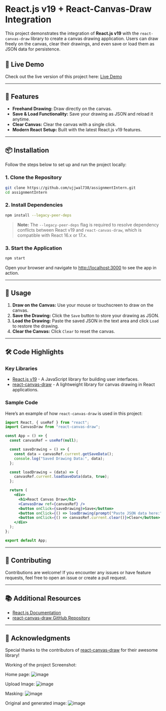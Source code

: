 # React.js v19 + React-Canvas-Draw Integration

This project demonstrates the integration of **React.js v19** with the `react-canvas-draw` library to create a canvas drawing application. Users can draw freely on the canvas, clear their drawings, and even save or load them as JSON data for persistence.

## 🔗 Live Demo

Check out the live version of this project here: [Live Demo](https://ujjwal738.github.io/internAssignment/)

---

## 🚀 Features

- **Freehand Drawing:** Draw directly on the canvas.
- **Save & Load Functionality:** Save your drawing as JSON and reload it anytime.
- **Clear Canvas:** Clear the canvas with a single click.
- **Modern React Setup:** Built with the latest React.js v19 features.

---

## 📦 Installation

Follow the steps below to set up and run the project locally:

### 1. Clone the Repository

```bash
git clone https://github.com/ujjwal738/assignmentIntern.git
cd assignmentIntern
```

### 2. Install Dependencies

```bash
npm install --legacy-peer-deps
```

> **Note:** The `--legacy-peer-deps` flag is required to resolve dependency conflicts between React v19 and `react-canvas-draw`, which is compatible with React 16.x or 17.x.

### 3. Start the Application

```bash
npm start
```

Open your browser and navigate to [http://localhost:3000](http://localhost:3000) to see the app in action.

---

## 🔧 Usage

1. **Draw on the Canvas:** Use your mouse or touchscreen to draw on the canvas.
2. **Save the Drawing:** Click the `Save` button to store your drawing as JSON.
3. **Load the Drawing:** Paste the saved JSON in the text area and click `Load` to restore the drawing.
4. **Clear the Canvas:** Click `Clear` to reset the canvas.

---

## 🛠️ Code Highlights

### **Key Libraries**

- [React.js v19](https://react.dev/) - A JavaScript library for building user interfaces.
- [react-canvas-draw](https://github.com/embiem/react-canvas-draw) - A lightweight library for canvas drawing in React applications.

### **Sample Code**

Here’s an example of how `react-canvas-draw` is used in this project:

```jsx
import React, { useRef } from "react";
import CanvasDraw from "react-canvas-draw";

const App = () => {
  const canvasRef = useRef(null);

  const saveDrawing = () => {
    const data = canvasRef.current.getSaveData();
    console.log("Saved Drawing Data:", data);
  };

  const loadDrawing = (data) => {
    canvasRef.current.loadSaveData(data, true);
  };

  return (
    <div>
      <h1>React Canvas Draw</h1>
      <CanvasDraw ref={canvasRef} />
      <button onClick={saveDrawing}>Save</button>
      <button onClick={() => loadDrawing(prompt("Paste JSON data here:"))}>Load</button>
      <button onClick={() => canvasRef.current.clear()}>Clear</button>
    </div>
  );
};

export default App;
```

---

## 🤝 Contributing

Contributions are welcome! If you encounter any issues or have feature requests, feel free to open an issue or create a pull request.

---

## 📚 Additional Resources

- [React.js Documentation](https://react.dev/)
- [react-canvas-draw GitHub Repository](https://github.com/embiem/react-canvas-draw)

---

## 🙌 Acknowledgments

Special thanks to the contributors of [react-canvas-draw](https://github.com/embiem/react-canvas-draw) for their awesome library!



Working of the project Screenshot:

Home page:
![image](https://github.com/user-attachments/assets/99eeeb27-1eb0-42a7-b3fd-473071997821)



Upload Image:
![image](https://github.com/user-attachments/assets/1f8f3305-511e-460d-a7e8-86d8f28a8520)


Masking:
![image](https://github.com/user-attachments/assets/4381a1fc-782b-47f0-af41-b470450d7610)


Original and generated image:
![image](https://github.com/user-attachments/assets/12476dba-49dd-4473-bb0c-c453f5216808)

